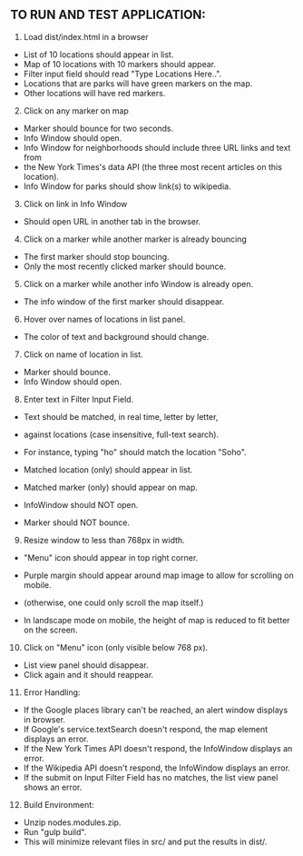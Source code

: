 ## TO RUN AND TEST APPLICATION:

1. Load dist/index.html in a browser

* List of 10 locations should appear in list.
* Map of 10 locations with 10 markers should appear.
* Filter input field should read "Type Locations Here..".
* Locations that are parks will have green markers on the map.
* Other locations will have red markers.


2. Click on any marker on map

* Marker should bounce for two seconds.
* Info Window should open.
* Info Window for neighborhoods should include three URL links and text from
* the New York Times's data API (the three most recent articles on this location).
* Info Window for parks should show link(s) to wikipedia.


3. Click on link in Info Window

* Should open URL in another tab in the browser.


4. Click on a marker while another marker is already bouncing

* The first marker should stop bouncing.
* Only the most recently clicked marker should bounce.


5. Click on a marker while another info Window is already open.

* The info window of the first marker should disappear.


6. Hover over names of locations in list panel.

* The color of text and background should change.


7. Click on name of location in list.

* Marker should bounce.
* Info Window should open.


8. Enter text in Filter Input Field.

* Text should be matched, in real time, letter by letter,
* against locations (case insensitive, full-text search).
* For instance, typing "ho" should match the location "Soho".

* Matched location (only) should appear in list.
* Matched marker (only) should appear on map.

* InfoWindow should NOT open.
* Marker should NOT bounce.


9. Resize window to less than 768px in width.

* "Menu" icon should appear in top right corner.
* Purple margin should appear around map image to allow for scrolling on mobile.
* (otherwise, one could only scroll the map itself.)

* In landscape mode on mobile, the height of map is reduced to fit better on the screen.


10. Click on "Menu" icon (only visible below 768 px).

* List view panel should disappear.
* Click again and it should reappear.


11. Error Handling:

* If the Google places library can't be reached, an alert window displays in browser.
* If Google's service.textSearch doesn't respond, the map element displays an error.
* If the New York Times API doesn't respond, the InfoWindow displays an error.
* If the Wikipedia API doesn't respond, the InfoWindow displays an error.
* If the submit on Input Filter Field has no matches, the list view panel shows an error.


12. Build Environment:

* Unzip nodes.modules.zip.
* Run "gulp build".
* This will minimize relevant files in src/ and put the results in dist/.
